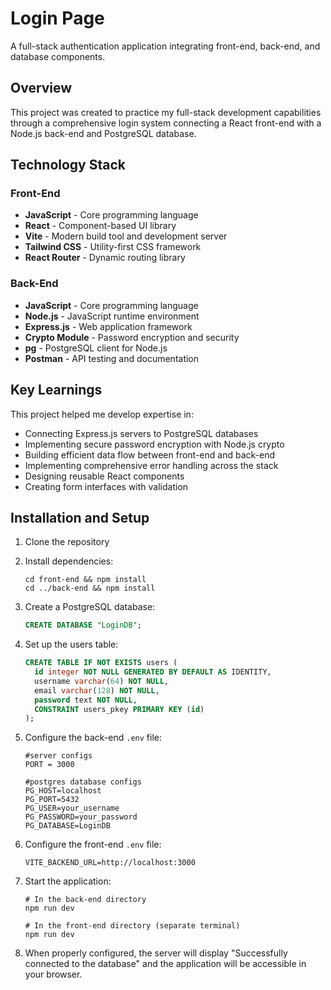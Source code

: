 # Login Page

A full-stack authentication application integrating front-end, back-end, and database components.

## Overview

This project was created to practice my full-stack development capabilities through a comprehensive login system connecting a React front-end with a Node.js back-end and PostgreSQL database.

## Technology Stack

### Front-End
- **JavaScript** - Core programming language
- **React** - Component-based UI library
- **Vite** - Modern build tool and development server
- **Tailwind CSS** - Utility-first CSS framework
- **React Router** - Dynamic routing library

### Back-End
- **JavaScript** - Core programming language
- **Node.js** - JavaScript runtime environment
- **Express.js** - Web application framework
- **Crypto Module** - Password encryption and security
- **pg** - PostgreSQL client for Node.js
- **Postman** - API testing and documentation

## Key Learnings

This project helped me develop expertise in:
- Connecting Express.js servers to PostgreSQL databases
- Implementing secure password encryption with Node.js crypto
- Building efficient data flow between front-end and back-end
- Implementing comprehensive error handling across the stack
- Designing reusable React components
- Creating form interfaces with validation

## Installation and Setup

1. Clone the repository
2. Install dependencies:
   ```
   cd front-end && npm install
   cd ../back-end && npm install
   ```

3. Create a PostgreSQL database:
   ```sql
   CREATE DATABASE "LoginDB";
   ```

4. Set up the users table:
   ```sql
   CREATE TABLE IF NOT EXISTS users (
     id integer NOT NULL GENERATED BY DEFAULT AS IDENTITY,
     username varchar(64) NOT NULL,
     email varchar(128) NOT NULL,
     password text NOT NULL,
     CONSTRAINT users_pkey PRIMARY KEY (id)
   );
   ```

5. Configure the back-end `.env` file:
   ```
   #server configs
   PORT = 3000

   #postgres database configs
   PG_HOST=localhost
   PG_PORT=5432
   PG_USER=your_username
   PG_PASSWORD=your_password
   PG_DATABASE=LoginDB
   ```

6. Configure the front-end `.env` file:
   ```
   VITE_BACKEND_URL=http://localhost:3000
   ```

7. Start the application:
   ```
   # In the back-end directory
   npm run dev
   
   # In the front-end directory (separate terminal)
   npm run dev
   ```

8. When properly configured, the server will display "Successfully connected to the database" and the application will be accessible in your browser.